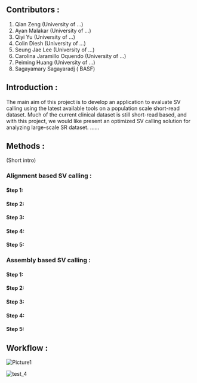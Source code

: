 ## Contributors :
1. Qian Zeng (University of ...)
2. Ayan Malakar (University of ...)
3. Qiyi Yu (University of ...)
4. Colin Diesh (University of ...)
5. Seung Jae Lee (University of ...)
6. Carolina Jaramillo Oquendo (University of ...)
7. Peiming Huang (University of ...)
8. Sagayamary Sagayaradj ( BASF)

## Introduction :
The main aim of this project is to develop an application to evaluate SV calling using the latest available tools on a population scale short-read dataset.
Much of the current clinical dataset is still short-read based, and with this project, we would like present an optimized SV calling solution for analyzing large-scale SR dataset.
......

## Methods :
(Short intro)
### Alignment based SV calling :
#### Step 1:
#### Step 2:
#### Step 3:
#### Step 4:
#### Step 5:

### Assembly based SV calling :
#### Step 1:
#### Step 2:
#### Step 3:
#### Step 4:
#### Step 5:

## Workflow :
![Picture1](https://github.com/collaborativebioinformatics/SVHack_assemblyvmapping/assets/22775490/93268ccf-baf3-447f-9f4a-09af2f11302e)

![test_4](https://github.com/collaborativebioinformatics/SVHack_assemblyvmapping/assets/22775490/d9216779-2e84-4372-92f9-f86a76958502)


